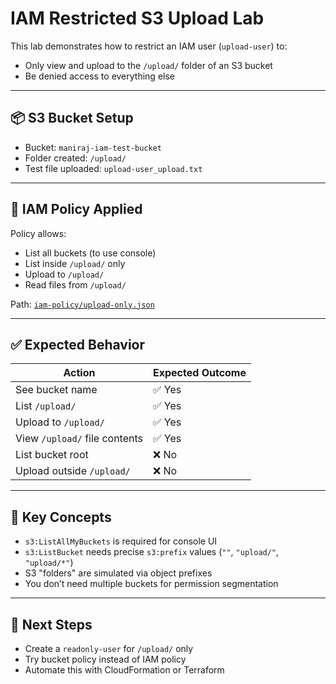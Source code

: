 # IAM Restricted S3 Upload Lab

This lab demonstrates how to restrict an IAM user (`upload-user`) to:
- Only view and upload to the `/upload/` folder of an S3 bucket
- Be denied access to everything else

---

## 📦 S3 Bucket Setup
- Bucket: `maniraj-iam-test-bucket`
- Folder created: `/upload/`
- Test file uploaded: `upload-user_upload.txt`

---

## 🔐 IAM Policy Applied

Policy allows:
- List all buckets (to use console)
- List inside `/upload/` only
- Upload to `/upload/`
- Read files from `/upload/`

Path: [`iam-policy/upload-only.json`](./iam-policy/upload-only.json)

---

## ✅ Expected Behavior

| Action                         | Expected Outcome |
|-------------------------------|------------------|
| See bucket name               | ✅ Yes           |
| List `/upload/`               | ✅ Yes           |
| Upload to `/upload/`          | ✅ Yes           |
| View `/upload/` file contents | ✅ Yes           |
| List bucket root              | ❌ No            |
| Upload outside `/upload/`     | ❌ No            |

---

## 🧠 Key Concepts

- `s3:ListAllMyBuckets` is required for console UI
- `s3:ListBucket` needs precise `s3:prefix` values (`""`, `"upload/"`, `"upload/*"`)
- S3 "folders" are simulated via object prefixes
- You don’t need multiple buckets for permission segmentation

---

## 🔄 Next Steps
- Create a `readonly-user` for `/upload/` only
- Try bucket policy instead of IAM policy
- Automate this with CloudFormation or Terraform
